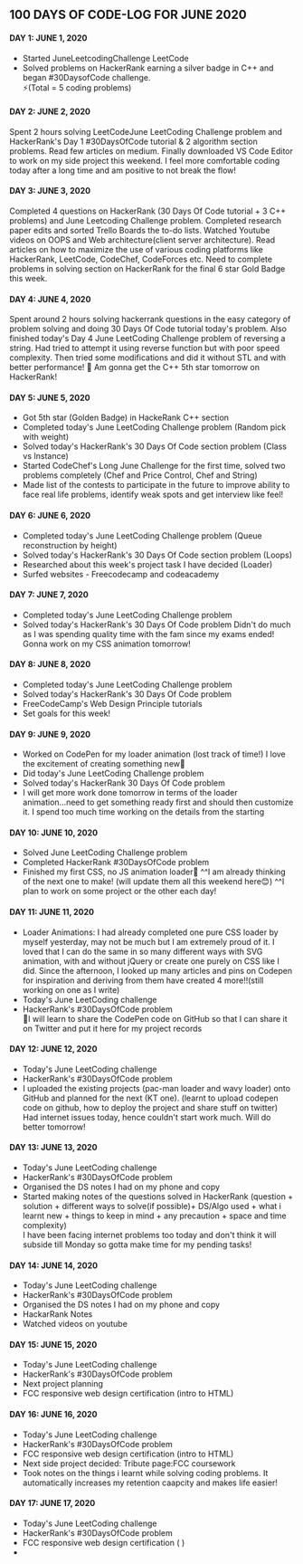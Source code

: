 ## 100 DAYS OF CODE-LOG FOR JUNE 2020

#### DAY 1: JUNE 1, 2020
- Started JuneLeetcodingChallenge LeetCode 
- Solved problems on HackerRank earning a silver badge in C++ and began #30DaysofCode challenge.<br/>
:zap:(Total = 5 coding problems)

#### DAY 2: JUNE 2, 2020
Spent 2 hours solving LeetCodeJune LeetCoding Challenge problem and HackerRank's Day 1 #30DaysOfCode tutorial & 2 algorithm section problems. Read few articles on medium. Finally downloaded VS Code Editor to work on my side project this weekend. I feel more comfortable coding today after a long time and am positive to not break the flow!

#### DAY 3: JUNE 3, 2020
Completed 4 questions on HackerRank (30 Days Of Code tutorial + 3 C++ problems) and June Leetcoding Challenge problem. Completed research paper edits and sorted Trello Boards the to-do lists. Watched Youtube videos on OOPS and Web architecture(client server architecture).
Read articles on how to maximize the use of various coding platforms like HackerRank, LeetCode, CodeChef, CodeForces etc. Need to complete problems in solving section on HackerRank for the final 6 star Gold Badge this week. 

#### DAY 4: JUNE 4, 2020
Spent around 2 hours solving hackerrank questions in the easy category of problem solving and doing 30 Days Of Code tutorial today's problem. Also finished today's Day 4 June LeetCoding Challenge problem of reversing a string. Had tried to attempt it using reverse function but with poor speed complexity. Then tried some modifications and did it without STL and with better performance! :muscle:
Am gonna get the C++ 5th star tomorrow on HackerRank!

#### DAY 5: JUNE 5, 2020
- Got 5th star (Golden Badge) in HackeRank C++ section
- Completed today's June LeetCoding Challenge problem (Random pick with weight)
- Solved today's HackerRank's 30 Days Of Code section problem (Class vs Instance) 
- Started CodeChef's Long June Challenge for the first time, solved two problems completely (Chef and Price Control, Chef and String)
- Made list of the contests to participate in the future to improve ability to face real life problems, identify weak spots and get interview like feel!

#### DAY 6: JUNE 6, 2020
- Completed today's June LeetCoding Challenge problem (Queue reconstruction by height)
- Solved today's HackerRank's 30 Days Of Code section problem (Loops) 
- Researched about this week's project task I have decided (Loader)
- Surfed websites - Freecodecamp and codeacademy 

#### DAY 7: JUNE 7, 2020
- Completed today's June LeetCoding Challenge problem 
- Solved today's HackerRank's 30 Days Of Code problem 
Didn't do much as I was spending quality time with the fam since my exams ended! Gonna work on my CSS animation tomorrow! 

#### DAY 8: JUNE 8, 2020
- Completed today's June LeetCoding Challenge problem 
- Solved today's HackerRank's 30 Days Of Code problem 
- FreeCodeCamp's Web Design Principle tutorials
- Set goals for this week!

#### DAY 9: JUNE 9, 2020
- Worked on CodePen for my loader animation (lost track of time!) I love the excitement of creating something new🤩
- Did today's June LeetCoding Challenge problem 
- Solved today's HackerRank 30 Days Of Code problem 
- I will get more work done tomorrow in terms of the loader animation...need to get something ready first and should then customize it. I spend too much time working on the details from the starting

#### DAY 10: JUNE 10, 2020
- Solved June LeetCoding Challenge problem 
- Completed HackerRank #30DaysOfCode problem 
- Finished my first CSS, no JS animation loader💪
^^I am already thinking of the next one to make! (will update them all this weekend here😊)
^^I plan to work on some project or the other each day!

#### DAY 11: JUNE 11, 2020
- Loader Animations: I had already completed one pure CSS loader by myself yesterday, may not be much but I am extremely proud of it. I loved that I can do the same in so many different ways with SVG animation, with and without jQuery or create one purely on CSS like I did. Since the afternoon, I looked up many articles and pins on Codepen for inspiration and deriving from them have created 4 more!!(still working on one as I write)
- Today's June LeetCoding challenge 
- HackerRank's #30DaysOfCode problem <br/>
:pencil:I will learn to share the CodePen code on GitHub so that I can share it on Twitter and put it here for my project records

#### DAY 12: JUNE 12, 2020
- Today's June LeetCoding challenge 
- HackerRank's #30DaysOfCode problem <br/>
-  I uploaded the existing projects (pac-man loader and wavy loader) onto GitHub and planned for the next (KT one). (learnt to upload codepen code on github, how to deploy the project and share stuff on twitter) <br/>
Had internet issues today, hence couldn't start work much. Will do better tomorrow! 

#### DAY 13: JUNE 13, 2020
- Today's June LeetCoding challenge 
- HackerRank's #30DaysOfCode problem
- Organised the DS notes I had on my phone and copy 
- Started making notes of the questions solved in HackerRank (question + solution + different ways to solve(if possible)+ DS/Algo used + what i learnt new + things to keep in mind + any precaution + space and time complexity) <br/>
I have been facing internet problems too today and don't think it will subside till Monday so gotta make time for my pending tasks!

#### DAY 14: JUNE 14, 2020
- Today's June LeetCoding challenge 
- HackerRank's #30DaysOfCode problem
- Organised the DS notes I had on my phone and copy 
- HackarRank Notes
- Watched videos on youtube

#### DAY 15: JUNE 15, 2020
- Today's June LeetCoding challenge 
- HackerRank's #30DaysOfCode problem
- Next project planning
- FCC responsive web design certification (intro to HTML)

#### DAY 16: JUNE 16, 2020
- Today's June LeetCoding challenge 
- HackerRank's #30DaysOfCode problem
- FCC responsive web design certification (intro to HTML)
- Next side project decided: Tribute page:FCC coursework
- Took notes on the things i learnt while solving coding problems. It automatically increases my retention caapcity and makes life easier!

#### DAY 17: JUNE 17, 2020
- Today's June LeetCoding challenge 
- HackerRank's #30DaysOfCode problem
- FCC responsive web design certification ( ) 
- 
